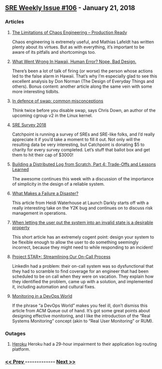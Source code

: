 ## [SRE Weekly Issue #106](https://sreweekly.com/sre-weekly-issue-106/) - January 21, 2018
### Articles

1. [The Limitations of Chaos Engineering – Production Ready](https://medium.com/production-ready/the-limitations-of-chaos-engineering-2a74816c0df3)

    Chaos engineering is extremely useful, and Mathias Lafeldt has written plenty about its virtues. But as with everything, it’s important to be aware of its pitfalls and shortcomings too.
1. [What Went Wrong In Hawaii, Human Error? Nope, Bad Design.](https://www.fastcodesign.com/90157153/don-norman-what-went-wrong-in-hawaii-human-error-nope-bad-design)

    There’s been a lot of talk of firing (or worse) the person whose actions led to the false alarm in Hawaii. That’s why I’m especially glad to see this excellent analysis by Don Norman (The Design of Everyday Things and others). Bonus content: another article along the same vein with some more interesting tidbits.
1. [In defence of swap: common misconceptions](https://chrisdown.name/2018/01/02/in-defence-of-swap.html)

    Think twice before you disable swap, says Chris Down, an author of the upcoming cgroup v2 in the Linux kernel.
1. [SRE Survey 2018](http://pages.catchpoint.com/SRE-Survey-2018.html)

    Catchpoint is running a survey of SREs and SRE-like folks, and I’d really appreciate it if you’d take a moment to fill it out. Not only will the resulting data be very interesting, but Catchpoint is donating $5 to charity for every survey completed. Let’s stuff that ballot box and get them to hit their cap of $3000!
1. [Building a Distributed Log from Scratch, Part 4: Trade-Offs and Lessons Learned](https://bravenewgeek.com/building-a-distributed-log-from-scratch-part-4-trade-offs-and-lessons-learned/)

    The awesome continues this week with a discussion of the importance of simplicity in the design of a reliable system.
1. [What Makes a Failure a Disaster?](http://blog.launchdarkly.com/what-makes-a-failure-a-disaster/)

    This article from Heidi Waterhouse at Launch Darkly starts off with a really interesting take on the Y2K bug and continues on to discuss risk management in operations.
1. [When letting the user put the system into an invalid state is a desirable property](https://ayende.com/blog/180993/when-letting-the-user-put-the-system-into-an-invalid-state-is-a-desirable-property)

    This short article has an extremely cogent point: design your system to be flexible enough to allow the user to do something seemingly incorrect, because they might need to while responding to an incident!
1. [Project STAR*: Streamlining Our On-Call Process](https://engineering.linkedin.com/blog/2018/01/project-star-streamlining-our-on-call-process)

    LinkedIn had a problem: their on-call system was so dysfunctional that they had to scramble to find coverage for an engineer that had been scheduled to be on call when they were on vacation. They explain how they identified the problem, came up with a solution, and implemented it, including automation and cultural fixes.
1. [Monitoring in a DevOps World](http://queue.acm.org/detail.cfm?id=3178371)

    If the phrase “a DevOps World” makes you feel ill, don’t dismiss this article from ACM Queue out of hand. It’s got some great points about designing effective monitoring, and I like the introduction of the “Real Systems Monitoring” concept (akin to “Real User Monitoring” or RUM).
### Outages

1. [Heroku](https://status.heroku.com/incidents/1372)
    Heroku had a 29-hour impairment to their application log routing platform.

### [ << Prev ](sreweekly-105.md) ------------- [ Next >> ](sreweekly-107.md)